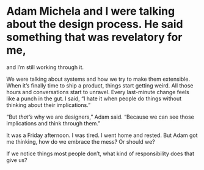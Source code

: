 

# Adam Michela and I were talking about the design process. He said something that was revelatory for me,
and I’m still working through it.

We were talking about systems and how we try to make them extensible. When it’s finally time to ship a
product, things start getting weird. All those hours and conversations start to unravel. Every last-minute
change feels like a punch in the gut. I said, “I hate it when people do things without thinking about their
implications.”

“But *that’s* why we are designers,” Adam said. “Because we can see those implications and think
through them.”

It was a Friday afternoon. I was tired. I went home and rested. But Adam got me thinking, how do we embrace
the mess? Or should we?

If we notice things most people don’t, what kind of responsibility does that give us?